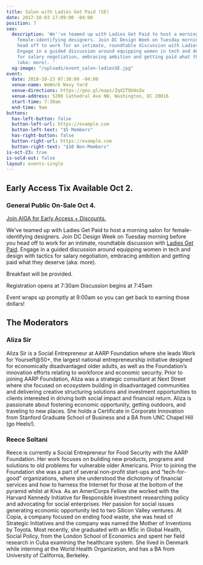 ```yaml
---
title: Salon with Ladies Get Paid (SE)
date: 2017-10-03 17:09:00 -04:00
position: 7
seo:
  description: 'We''ve teamed up with Ladies Get Paid to host a morning salon for
    female-identifying designers. Join DC Design Week on Tuesday morning before you
    head off to work for an intimate, roundtable discussion with Ladies Get Paid.
    Engage in a guided discussion around equipping women in tech and design with tactics
    for salary negotiation, embracing ambition and getting paid what they deserve
    (aka: more). '
  og-image: "/uploads/event_salon-ladiesSE.jpg"
event:
  date: 2018-10-23 07:30:00 -04:00
  venue-name: WeWork Navy Yard
  venue-directions: https://goo.gl/maps/Zqd2TQU4o2w
  venue-address: 5200 Cathedral Ave NW, Washington, DC 20016
  start-time: 7:30am
  end-time: 9am
buttons:
  has-left-button: false
  button-left-url: https://example.com
  button-left-text: "$5 Members"
  has-right-button: false
  button-right-url: https://example.com
  button-right-text: "$10 Non-Members"
is-oct-23: true
is-sold-out: false
layout: events-single
---
```


## Early Access Tix Available Oct 2. 
### General Public On-Sale Oct 4.
[Join AIGA for Early Access + Discounts.](http://dc.aiga.org/membership/membership-rates/)


We've teamed up with Ladies Get Paid to host a morning salon for female-identifying designers. Join DC Design Week on Tuesday morning before you head off to work for an intimate, roundtable discussion with [Ladies Get Paid](https://www.ladiesgetpaid.com/). Engage in a guided discussion around equipping women in tech and design with tactics for salary negotiation, embracing ambition and getting paid what they deserve (aka: more). 

Breakfast will be provided. 

Registration opens at 7:30am 
Discussion begins at 7:45am

Event wraps up promptly at 9:00am so you can get back to earning those dollars! 

## The Moderators
### Aliza Sir
Aliza Sir is a Social Entrepreneur at AARP Foundation where she leads Work for Yourself@50+, the largest national entrepreneurship initiative designed for economically disadvantaged older adults, as well as the Foundation’s innovation efforts relating to workforce and economic security. Prior to joining AARP Foundation, Aliza was a strategic consultant at Next Street where she focused on ecosystem building in disadvantaged communities and delivering creative structuring solutions and investment opportunities to clients interested in driving both social impact and financial return. Aliza is passionate about fostering economic opportunity, getting outdoors, and traveling to new places. She holds a Certificate in Corporate Innovation from Stanford Graduate School of Business and a BA from UNC Chapel Hill (go Heels!).

### Reece Soltani
Reece is currently a Social Entrepreneur for Food Security with the AARP Foundation. Her work focuses on building new products, programs and solutions to old problems for vulnerable older Americans. Prior to joining the Foundation she was a part of several non-profit start-ups and “tech-for-good” organizations, where she understood the dichotomy of financial services and how to harness the Internet for those at the bottom of the pyramid whilst at Kiva. As an AmeriCorps Fellow she worked with the Harvard Kennedy Initiative for Responsible Investment researching policy and advocating for social enterprises. Her passion for social issues generating economic opportunity led to two Silicon Valley ventures. At Copia, a company focused on ending food waste, she was head of Strategic Initiatives and the company was named the Mother of Inventions by Toyota. Most recently, she graduated with an MSc in Global Health, Social Policy, from the London School of Economics and spent her field research in Cuba examining the healthcare system. She lived in Denmark while interning at the World Health Organization, and has a BA from University of California, Berkeley.